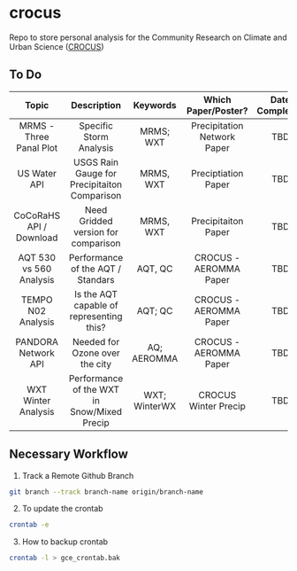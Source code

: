 # crocus
Repo to store personal analysis for the Community Research on Climate and Urban Science ([CROCUS](https://crocus-urban.org/))

## To Do
| Topic | Description | Keywords | Which Paper/Poster? | Date Completed |
| :---: | :---------: | :------: | :-----------------: | :------------: |
| MRMS - Three Panal Plot | Specific Storm Analysis | MRMS; WXT | Precipitation Network Paper | TBD |
| US Water API | USGS Rain Gauge for Precipitaiton Comparison | MRMS, WXT | Preciptiation Paper | TBD |
| CoCoRaHS API / Download | Need Gridded version for comparison | MRMS, WXT | Precipitaiton Paper | TBD |
| AQT 530 vs 560 Analysis | Performance of the AQT / Standars | AQT, QC | CROCUS - AEROMMA Paper | TBD |
| TEMPO N02 Analysis | Is the AQT capable of representing this? | AQT; QC | CROCUS - AEROMMA Paper | TBD |
| PANDORA Network API | Needed for Ozone over the city | AQ; AEROMMA | CROCUS - AEROMMA Paper | TBD |
| WXT Winter Analysis | Performance of the WXT in Snow/Mixed Precip | WXT; WinterWX | CROCUS Winter Precip | TBD |


## Necessary Workflow
1. Track a Remote Github Branch
```bash
git branch --track branch-name origin/branch-name
```

2. To update the crontab
```bash
crontab -e
```

3. How to backup crontab
```bash
crontab -l > gce_crontab.bak
```
